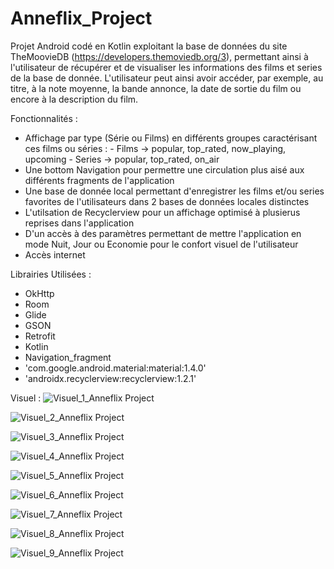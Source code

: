 # Anneflix_Project

Projet Android codé en Kotlin exploitant la base de données du site TheMoovieDB (https://developers.themoviedb.org/3), permettant ainsi à l'utilisateur de récupérer et de visualiser les informations des films et series de la base de donnée. L'utilisateur peut ainsi avoir accéder, par exemple, au titre, à la note moyenne, la bande annonce, la date de sortie du film ou encore à la description du film.


Fonctionnalités : 
- Affichage par type (Série ou Films) en différents groupes caractérisant ces films ou séries :
        - Films -> popular, top_rated, now_playing, upcoming
        - Series -> popular, top_rated, on_air
- Une bottom Navigation pour permettre une circulation plus aisé aux différents fragments de l'application
- Une base de donnée local permettant d'enregistrer les films et/ou series favorites de l'utilisateurs dans 2 bases de données locales distinctes
- L'utilsation de Recyclerview pour un affichage optimisé à plusierus reprises dans l'application 
- D'un accès à des paramètres permettant de mettre l'application en mode Nuit, Jour ou Economie pour le confort visuel de l'utilisateur
- Accès internet

Librairies Utilisées : 
- OkHttp
- Room
- Glide
- GSON
- Retrofit
- Kotlin
- Navigation_fragment
- 'com.google.android.material:material:1.4.0'
- 'androidx.recyclerview:recyclerview:1.2.1'

Visuel : 
![Visuel_1_Anneflix Project](https://user-images.githubusercontent.com/61969745/133441838-abb162e8-3968-48e4-8340-95a420d001b6.jpg)

![Visuel_2_Anneflix Project](https://user-images.githubusercontent.com/61969745/133441882-4843d7ae-4241-4830-9677-40fe3c903e9d.jpg)

![Visuel_3_Anneflix Project](https://user-images.githubusercontent.com/61969745/133442139-98599734-eeb2-449b-b0f0-43369f1d930f.jpg)

![Visuel_4_Anneflix Project](https://user-images.githubusercontent.com/61969745/133442182-07016c55-d50a-433b-b16b-61944de2ebd3.jpg)

![Visuel_5_Anneflix Project](https://user-images.githubusercontent.com/61969745/133442223-7bd0024a-43bc-4177-8020-2a57f3d170f3.jpg)

![Visuel_6_Anneflix Project](https://user-images.githubusercontent.com/61969745/133442272-2f9b7886-c75c-46c0-bd8a-54c1344916fd.jpg)

![Visuel_7_Anneflix Project](https://user-images.githubusercontent.com/61969745/133442315-19b3eab0-489e-4da4-a1a3-6796c42358cd.jpg)

![Visuel_8_Anneflix Project](https://user-images.githubusercontent.com/61969745/133442357-b6bf4b19-1757-46dc-901e-9f7a70ac854a.jpg)

![Visuel_9_Anneflix Project](https://user-images.githubusercontent.com/61969745/133442396-a074617c-fc80-42b6-8c57-a28b74f3d13d.jpg)

